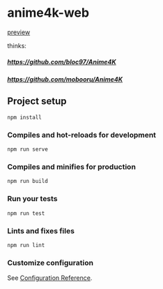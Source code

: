 # anime4k-web

[preview](https://sakura-flutter.github.io/anime4k-web/)

thinks:
##### https://github.com/bloc97/Anime4K
##### https://github.com/mobooru/Anime4K

## Project setup
```
npm install
```

### Compiles and hot-reloads for development
```
npm run serve
```

### Compiles and minifies for production
```
npm run build
```

### Run your tests
```
npm run test
```

### Lints and fixes files
```
npm run lint
```

### Customize configuration
See [Configuration Reference](https://cli.vuejs.org/config/).
